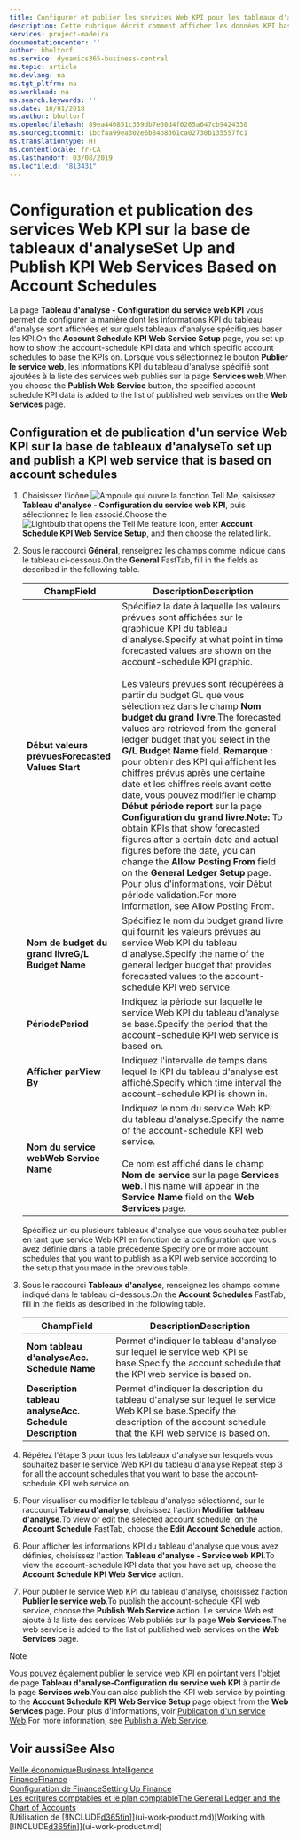 ```yaml
---
title: Configurer et publier les services Web KPI pour les tableaux d'analyse | Microsoft Docs
description: Cette rubrique décrit comment afficher les données KPI basées sur des tableaux d'analyse spécifiques.
services: project-madeira
documentationcenter: ''
author: bholtorf
ms.service: dynamics365-business-central
ms.topic: article
ms.devlang: na
ms.tgt_pltfrm: na
ms.workload: na
ms.search.keywords: ''
ms.date: 10/01/2018
ms.author: bholtorf
ms.openlocfilehash: 89ea440851c359db7e08d4f0265a647cb9424330
ms.sourcegitcommit: 1bcfaa99ea302e6b84b8361ca02730b135557fc1
ms.translationtype: HT
ms.contentlocale: fr-CA
ms.lasthandoff: 03/08/2019
ms.locfileid: "813431"
---
```

# <a name="set-up-and-publish-kpi-web-services-based-on-account-schedules"></a><span data-ttu-id="0b318-103">Configuration et publication des services Web KPI sur la base de tableaux d'analyse</span><span class="sxs-lookup"><span data-stu-id="0b318-103">Set Up and Publish KPI Web Services Based on Account Schedules</span></span>
<span data-ttu-id="0b318-104">La page **Tableau d'analyse - Configuration du service web KPI** vous permet de configurer la manière dont les informations KPI du tableau d'analyse sont affichées et sur quels tableaux d'analyse spécifiques baser les KPI.</span><span class="sxs-lookup"><span data-stu-id="0b318-104">On the **Account Schedule KPI Web Service Setup** page, you set up how to show the account-schedule KPI data and which specific account schedules to base the KPIs on.</span></span> <span data-ttu-id="0b318-105">Lorsque vous sélectionnez le bouton **Publier le service web**, les informations KPI du tableau d'analyse spécifié sont ajoutées à la liste des services web publiés sur la page **Services web**.</span><span class="sxs-lookup"><span data-stu-id="0b318-105">When you choose the **Publish Web Service** button, the specified account-schedule KPI data is added to the list of published web services on the **Web Services** page.</span></span>  

## <a name="to-set-up-and-publish-a-kpi-web-service-that-is-based-on-account-schedules"></a><span data-ttu-id="0b318-106">Configuration et de publication d'un service Web KPI sur la base de tableaux d'analyse</span><span class="sxs-lookup"><span data-stu-id="0b318-106">To set up and publish a KPI web service that is based on account schedules</span></span>  
1.  <span data-ttu-id="0b318-107">Choisissez l'icône ![Ampoule qui ouvre la fonction Tell Me](media/ui-search/search_small.png "Dites-moi ce que vous voulez faire"), saisissez **Tableau d'analyse - Configuration du service web KPI**, puis sélectionnez le lien associé.</span><span class="sxs-lookup"><span data-stu-id="0b318-107">Choose the ![Lightbulb that opens the Tell Me feature](media/ui-search/search_small.png "Tell me what you want to do") icon, enter **Account Schedule KPI Web Service Setup**, and then choose the related link.</span></span>  
2.  <span data-ttu-id="0b318-108">Sous le raccourci **Général**, renseignez les champs comme indiqué dans le tableau ci-dessous.</span><span class="sxs-lookup"><span data-stu-id="0b318-108">On the **General** FastTab, fill in the fields as described in the following table.</span></span>  

    |<span data-ttu-id="0b318-109">Champ</span><span class="sxs-lookup"><span data-stu-id="0b318-109">Field</span></span>|<span data-ttu-id="0b318-110">Description</span><span class="sxs-lookup"><span data-stu-id="0b318-110">Description</span></span>|  
    |---------------------------------|---------------------------------------|  
    |<span data-ttu-id="0b318-111">**Début valeurs prévues**</span><span class="sxs-lookup"><span data-stu-id="0b318-111">**Forecasted Values Start**</span></span>|<span data-ttu-id="0b318-112">Spécifiez la date à laquelle les valeurs prévues sont affichées sur le graphique KPI du tableau d'analyse.</span><span class="sxs-lookup"><span data-stu-id="0b318-112">Specify at what point in time forecasted values are shown on the account-schedule KPI graphic.</span></span><br /><br /> <span data-ttu-id="0b318-113">Les valeurs prévues sont récupérées à partir du budget GL que vous sélectionnez dans le champ **Nom budget du grand livre**.</span><span class="sxs-lookup"><span data-stu-id="0b318-113">The forecasted values are retrieved from the general ledger budget that you select in the **G/L Budget Name** field.</span></span> <span data-ttu-id="0b318-114">**Remarque :** pour obtenir des KPI qui affichent les chiffres prévus après une certaine date et les chiffres réels avant cette date, vous pouvez modifier le champ **Début période report** sur la page **Configuration du grand livre**.</span><span class="sxs-lookup"><span data-stu-id="0b318-114">**Note:**  To obtain KPIs that show forecasted figures after a certain date and actual figures before the date, you can change the **Allow Posting From** field on the **General Ledger Setup** page.</span></span> <span data-ttu-id="0b318-115">Pour plus d'informations, voir Début période validation.</span><span class="sxs-lookup"><span data-stu-id="0b318-115">For more information, see Allow Posting From.</span></span>|  
    |<span data-ttu-id="0b318-116">**Nom de budget du grand livre**</span><span class="sxs-lookup"><span data-stu-id="0b318-116">**G/L Budget Name**</span></span>|<span data-ttu-id="0b318-117">Spécifiez le nom du budget grand livre qui fournit les valeurs prévues au service Web KPI du tableau d'analyse.</span><span class="sxs-lookup"><span data-stu-id="0b318-117">Specify the name of the general ledger budget that provides forecasted values to the account-schedule KPI web service.</span></span>|  
    |<span data-ttu-id="0b318-118">**Période**</span><span class="sxs-lookup"><span data-stu-id="0b318-118">**Period**</span></span>|<span data-ttu-id="0b318-119">Indiquez la période sur laquelle le service Web KPI du tableau d'analyse se base.</span><span class="sxs-lookup"><span data-stu-id="0b318-119">Specify the period that the account-schedule KPI web service is based on.</span></span>|  
    |<span data-ttu-id="0b318-120">**Afficher par**</span><span class="sxs-lookup"><span data-stu-id="0b318-120">**View By**</span></span>|<span data-ttu-id="0b318-121">Indiquez l'intervalle de temps dans lequel le KPI du tableau d'analyse est affiché.</span><span class="sxs-lookup"><span data-stu-id="0b318-121">Specify which time interval the account-schedule KPI is shown in.</span></span>|  
    |<span data-ttu-id="0b318-122">**Nom du service web**</span><span class="sxs-lookup"><span data-stu-id="0b318-122">**Web Service Name**</span></span>|<span data-ttu-id="0b318-123">Indiquez le nom du service Web KPI du tableau d'analyse.</span><span class="sxs-lookup"><span data-stu-id="0b318-123">Specify the name of the account-schedule KPI web service.</span></span><br /><br /> <span data-ttu-id="0b318-124">Ce nom est affiché dans le champ **Nom de service** sur la page **Services web**.</span><span class="sxs-lookup"><span data-stu-id="0b318-124">This name will appear in the **Service Name** field on the **Web Services** page.</span></span>|  

    <span data-ttu-id="0b318-125">Spécifiez un ou plusieurs tableaux d'analyse que vous souhaitez publier en tant que service Web KPI en fonction de la configuration que vous avez définie dans la table précédente.</span><span class="sxs-lookup"><span data-stu-id="0b318-125">Specify one or more account schedules that you want to publish as a KPI web service according to the setup that you made in the previous table.</span></span>  

3.  <span data-ttu-id="0b318-126">Sous le raccourci **Tableaux d'analyse**, renseignez les champs comme indiqué dans le tableau ci-dessous.</span><span class="sxs-lookup"><span data-stu-id="0b318-126">On the **Account Schedules** FastTab, fill in the fields as described in the following table.</span></span>  

    |<span data-ttu-id="0b318-127">Champ</span><span class="sxs-lookup"><span data-stu-id="0b318-127">Field</span></span>|<span data-ttu-id="0b318-128">Description</span><span class="sxs-lookup"><span data-stu-id="0b318-128">Description</span></span>|  
    |---------------------------------|---------------------------------------|  
    |<span data-ttu-id="0b318-129">**Nom tableau d'analyse**</span><span class="sxs-lookup"><span data-stu-id="0b318-129">**Acc. Schedule Name**</span></span>|<span data-ttu-id="0b318-130">Permet d'indiquer le tableau d'analyse sur lequel le service web KPI se base.</span><span class="sxs-lookup"><span data-stu-id="0b318-130">Specify the account schedule that the KPI web service is based on.</span></span>|  
    |<span data-ttu-id="0b318-131">**Description tableau analyse**</span><span class="sxs-lookup"><span data-stu-id="0b318-131">**Acc. Schedule Description**</span></span>|<span data-ttu-id="0b318-132">Permet d'indiquer la description du tableau d'analyse sur lequel le service Web KPI se base.</span><span class="sxs-lookup"><span data-stu-id="0b318-132">Specify the description of the account schedule that the KPI web service is based on.</span></span>|  

4.  <span data-ttu-id="0b318-133">Répétez l'étape 3 pour tous les tableaux d'analyse sur lesquels vous souhaitez baser le service Web KPI du tableau d'analyse.</span><span class="sxs-lookup"><span data-stu-id="0b318-133">Repeat step 3 for all the account schedules that you want to base the account-schedule KPI web service on.</span></span>  
5.  <span data-ttu-id="0b318-134">Pour visualiser ou modifier le tableau d'analyse sélectionné, sur le raccourci **Tableau d'analyse**, choisissez l'action **Modifier tableau d'analyse**.</span><span class="sxs-lookup"><span data-stu-id="0b318-134">To view or edit the selected account schedule, on the **Account Schedule** FastTab, choose the **Edit Account Schedule** action.</span></span>  
6.  <span data-ttu-id="0b318-135">Pour afficher les informations KPI du tableau d'analyse que vous avez définies, choisissez l'action **Tableau d'analyse - Service web KPI**.</span><span class="sxs-lookup"><span data-stu-id="0b318-135">To view the account-schedule KPI data that you have set up, choose the **Account Schedule KPI Web Service** action.</span></span>  
7.  <span data-ttu-id="0b318-136">Pour publier le service Web KPI du tableau d'analyse, choisissez l'action **Publier le service web**.</span><span class="sxs-lookup"><span data-stu-id="0b318-136">To publish the account-schedule KPI web service, choose the **Publish Web Service** action.</span></span> <span data-ttu-id="0b318-137">Le service Web est ajouté à la liste des services Web publiés sur la page **Web Services**.</span><span class="sxs-lookup"><span data-stu-id="0b318-137">The web service is added to the list of published web services on the **Web Services** page.</span></span>  

> [!NOTE]  
>  <span data-ttu-id="0b318-138">Vous pouvez également publier le service web KPI en pointant vers l'objet de page **Tableau d'analyse-Configuration du service web KPI** à partir de la page **Services web**.</span><span class="sxs-lookup"><span data-stu-id="0b318-138">You can also publish the KPI web service by pointing to the **Account Schedule KPI Web Service Setup** page object from the **Web Services** page.</span></span> <span data-ttu-id="0b318-139">Pour plus d'informations, voir [Publication d'un service Web](across-how-publish-web-service.md).</span><span class="sxs-lookup"><span data-stu-id="0b318-139">For more information, see [Publish a Web Service](across-how-publish-web-service.md).</span></span>  

## <a name="see-also"></a><span data-ttu-id="0b318-140">Voir aussi</span><span class="sxs-lookup"><span data-stu-id="0b318-140">See Also</span></span>  
[<span data-ttu-id="0b318-141">Veille économique</span><span class="sxs-lookup"><span data-stu-id="0b318-141">Business Intelligence</span></span>](bi.md)  
[<span data-ttu-id="0b318-142">Finance</span><span class="sxs-lookup"><span data-stu-id="0b318-142">Finance</span></span>](finance.md)  
[<span data-ttu-id="0b318-143">Configuration de Finance</span><span class="sxs-lookup"><span data-stu-id="0b318-143">Setting Up Finance</span></span>](finance-setup-finance.md)  
[<span data-ttu-id="0b318-144">Les écritures comptables et le plan comptable</span><span class="sxs-lookup"><span data-stu-id="0b318-144">The General Ledger and the Chart of Accounts</span></span>](finance-general-ledger.md)  
<span data-ttu-id="0b318-145">[Utilisation de [!INCLUDE[d365fin](includes/d365fin_md.md)]](ui-work-product.md)</span><span class="sxs-lookup"><span data-stu-id="0b318-145">[Working with [!INCLUDE[d365fin](includes/d365fin_md.md)]](ui-work-product.md)</span></span>
